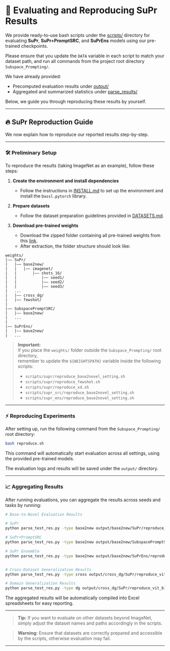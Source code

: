 
# 📑 Evaluating and Reproducing SuPr Results

We provide ready-to-use bash scripts under the [scripts/](../scripts) directory for evaluating **SuPr**, **SuPr+PromptSRC**, and **SuPrEns** models using our pre-trained checkpoints.

Please ensure that you update the `DATA` variable in each script to match your dataset path, and run all commands from the project root directory `Subspace_Prompting/`.

We have already provided:
- Precomputed evaluation results under [output/](../output)
- Aggregated and summarized statistics under [parse_results/](../parse_results)

Below, we guide you through reproducing these results by yourself.

---

## 🔥 SuPr Reproduction Guide

We now explain how to reproduce our reported results step-by-step.

---

### 🛠️ Preliminary Setup

To reproduce the results (taking ImageNet as an example), follow these steps:

1. **Create the environment and install dependencies**  
   - Follow the instructions in [INSTALL.md](../docs/INSTALL.md) to set up the environment and install the `Dassl.pytorch` library.

2. **Prepare datasets**  
   - Follow the dataset preparation guidelines provided in [DATASETS.md](../docs/DATASETS.md).

3. **Download pre-trained weights**  
   - Download the zipped folder containing all pre-trained weights from this [link](https://mbzuaiac-my.sharepoint.com/:f:/g/personal/syed_wasim_mbzuai_ac_ae/Em_3tkSj6T9AmhVjmzKTL3gBYNehhvfJl8ke2pU3U0nabA?e=9ecjQA).
   - After extraction, the folder structure should look like:

```text
weights/
|–– SuPr/
|   |–– base2new/
|   |   |–– imagenet/
|   |       |–– shots_16/
|   |           |–– seed1/
|   |           |–– seed2/
|   |           |–– seed3/
|   ...
|   |–– cross_dg/
|   |–– fewshot/
|
|–– SubspacePromptSRC/
|   |–– base2new/
|   ...
|
|–– SuPrEns/
|   |–– base2new/
|   ...
```

> **Important:**  
> If you place the `weights/` folder outside the `Subspace_Prompting/` root directory,  
> remember to update the `${WEIGHTSPATH}` variable inside the following scripts:
> - `scripts/supr/reproduce_base2novel_setting.sh`
> - `scripts/supr/reproduce_fewshot.sh`
> - `scripts/supr/reproduce_xd.sh`
> - `scripts/supr_src/reproduce_base2novel_setting.sh`
> - `scripts/supr_ens/reproduce_base2novel_setting.sh`

---

### ⚡ Reproducing Experiments

After setting up, run the following command from the `Subspace_Prompting/` root directory:

```bash
bash reproduce.sh
```

This command will automatically start evaluation across all settings, using the provided pre-trained models.

The evaluation logs and results will be saved under the `output/` directory.

---

### 📈 Aggregating Results

After running evaluations, you can aggregate the results across seeds and tasks by running:

```bash
# Base-to-Novel Evaluation Results

# SuPr
python parse_test_res.py -type base2new output/base2new/SuPr/reproduce_vit_b16_ep10_batch4_4+4ctx/test_new/caltech101/shots_16

# SuPr+PromptSRC
python parse_test_res.py -type base2new output/base2new/SubspacePromptSRC/reproduce_vit_b16_ep20_batch4_4+4ctx_promptsrc/test_new/imagenet/shots_16

# SuPr Ensemble
python parse_test_res.py -type base2new output/base2new/SuPrEns/reproduce_vit_b16_ep10_batch4_4+4ctx/test_new/imagenet/shots_16


# Cross-Dataset Generalization Results
python parse_test_res.py -type cross output/cross_dg/SuPr/reproduce_vit_b16_ep12_batch8_4+4ctx_cross_datasets/caltech101/shots_16

# Domain Generalization Results
python parse_test_res.py -type dg output/cross_dg/SuPr/reproduce_vit_b16_ep12_batch8_4+4ctx_cross_datasets/imagenet/shots_16
```

The aggregated results will be automatically compiled into Excel spreadsheets for easy reporting.

---

> **Tip:** If you want to evaluate on other datasets beyond ImageNet, simply adjust the dataset names and paths accordingly in the scripts.

> **Warning:** Ensure that datasets are correctly prepared and accessible by the scripts, otherwise evaluation may fail.

---
